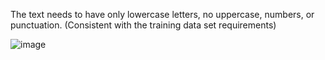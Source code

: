 The text needs to have only lowercase letters, no uppercase, numbers, or punctuation. (Consistent with the training data set requirements)

![image](https://user-images.githubusercontent.com/99527560/164372889-5654a3a7-7b48-482b-a273-38eb281eaf49.png)
